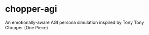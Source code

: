 # chopper-agi
An emotionally-aware AGI persona simulation inspired by Tony Tony Chopper (One Piece)
